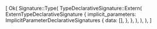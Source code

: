 [
    Ok(
        Signature::Type(
            TypeDeclarativeSignature::Extern(
                ExternTypeDeclarativeSignature {
                    implicit_parameters: ImplicitParameterDeclarativeSignatures {
                        data: [],
                    },
                },
            ),
        ),
    ),
]